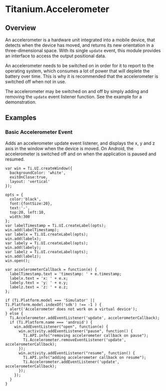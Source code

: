# Titanium.Accelerometer

<TypeHeader/>

## Overview

An accelerometer is a hardware unit integrated into a mobile device, that detects when the
device has moved, and returns its new orientation in a three-dimensional space. With its
single `update` event, this module provides an interface to access the output positional data.

An accelerometer needs to be switched on in order for it to report to the operating system,
which consumes a lot of power that will deplete the battery over time. This is why it is
recommended that the accelerometer is switched off when not in use.

The accelerometer may be switched on and off by simply adding and removing the `update`
event listener function. See the example for a demonstration.

## Examples

### Basic Accelerometer Event

Adds an accelerometer update event listener, and displays the x, y and z axis in the
window when the device is moved. On Android, the accelerometer is switched off and on when
the application is paused and resumed.

    var win = Ti.UI.createWindow({
      backgroundColor: 'white',
      exitOnClose:true,
      layout: 'vertical'
    });

    opts = {
      color:'black',
      font:{fontSize:20},
      text:'-',
      top:20, left:10,
      width:300
    };
    var labelTimestamp = Ti.UI.createLabel(opts);
    win.add(labelTimestamp);
    var labelx = Ti.UI.createLabel(opts);
    win.add(labelx);
    var labely = Ti.UI.createLabel(opts);
    win.add(labely);
    var labelz = Ti.UI.createLabel(opts);
    win.add(labelz);
    win.open();

    var accelerometerCallback = function(e) {
      labelTimestamp.text = 'timestamp: ' + e.timestamp;
      labelx.text = 'x: ' + e.x;
      labely.text = 'y: ' + e.y;
      labelz.text = 'z: ' + e.z;
    };

    if (Ti.Platform.model === 'Simulator' || Ti.Platform.model.indexOf('sdk') !== -1 ) {
      alert('Accelerometer does not work on a virtual device');
    } else {
      Ti.Accelerometer.addEventListener('update', accelerometerCallback);
      if (Ti.Platform.name === 'android') {
        win.addEventListener("open", function(e) {
          win.activity.addEventListener("pause", function() {
            Ti.API.info("removing accelerometer callback on pause");
            Ti.Accelerometer.removeEventListener('update', accelerometerCallback);
          });
          win.activity.addEventListener("resume", function() {
            Ti.API.info("adding accelerometer callback on resume");
            Ti.Accelerometer.addEventListener('update', accelerometerCallback);
          });
        });
      }
    }

<ApiDocs/>
